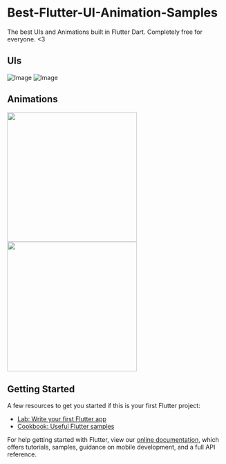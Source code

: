# Best-Flutter-UI-Animation-Samples
The best UIs and Animations built in Flutter Dart. Completely free for everyone. <3

## UIs
![Image](Best-UIs-Animations-Flutter/assets/fitness_app/fitness_app.png)
![Image](Best-UIs-Animations-Flutter/assets/design_course/design_course.png)

## Animations

<img src="images/fitness_app.gif" height="300em" />
<img src="images/design_course.gif" height="300em" />

## Getting Started

A few resources to get you started if this is your first Flutter project:

- [Lab: Write your first Flutter app](https://flutter.dev/docs/get-started/codelab)
- [Cookbook: Useful Flutter samples](https://flutter.dev/docs/cookbook)

For help getting started with Flutter, view our
[online documentation](https://flutter.dev/docs), which offers tutorials,
samples, guidance on mobile development, and a full API reference.
